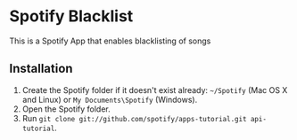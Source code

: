 # Spotify Blacklist

This is a Spotify App that enables blacklisting of songs

## Installation

 1. Create the Spotify folder if it doesn't exist already: `~/Spotify` (Mac OS X and Linux) or `My Documents\Spotify` (Windows).
 2. Open the Spotify folder.
 3. Run `git clone git://github.com/spotify/apps-tutorial.git api-tutorial`.